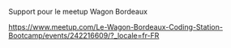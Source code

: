 Support pour le meetup Wagon Bordeaux

https://www.meetup.com/Le-Wagon-Bordeaux-Coding-Station-Bootcamp/events/242216609/?_locale=fr-FR

